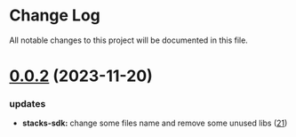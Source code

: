 
# Change Log

All notable changes to this project will be documented in this file.

# [0.0.2](https://github.com/okx/go-wallet-sdk) (2023-11-20)

### updates

- **stacks-sdk:** change some files name and remove some unused libs ([21](https://github.com/ewhal/go-wallet-sdk/pull/21))
